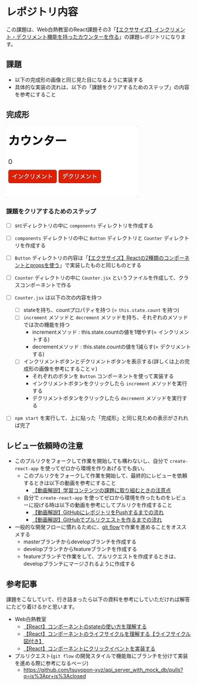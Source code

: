 # レポジトリ内容

この課題は、Web白熱教室のReact課題その3「[【エクササイズ】インクリメント・デクリメント機能を持ったカウンターを作る](https://tsuyopon.xyz/learning-contents/web-dev/javascript/react/js-exercise-for-react-3/)」の課題レポジトリになります。

## 課題

- 以下の完成形の画像と同じ見た目になるように実装する
- 具体的な実装の流れは、以下の「課題をクリアするためのステップ」の内容を参考にすること

## 完成形

![](images_for_exercise/complete-js-exercise-for-react-3.gif)

### 課題をクリアするためのステップ

- [ ] srcディレクトリの中に `components` ディレクトリを作成する
- [ ] `components` ディレクトリの中に `Button` ディレクトリと `Counter` ディレクトリを作成する
- [ ] `Button` ディレクトリの内容は「[【エクササイズ】Reactの2種類のコンポーネントとpropsを使う](https://tsuyopon.xyz/learning-contents/web-dev/javascript/react/js-exercise-for-react-2/)」で実装したものと同じものとする
- [ ] `Counter` ディレクトリの中に `Counter.jsx` というファイルを作成して、クラスコンポーネントで作る
- [ ] `Counter.jsx` は以下の次の内容を持つ
    - [ ] stateを持ち、countプロパティを持つ (= `this.state.count` を持つ)
    - [ ] `increment` メソッドと `decrement` メソッドを持ち、それぞれのメソッドでは次の機能を持つ
        - incrementメソッド : this.state.countの値を1増やす(= インクリメントする)
        - decrementメソッド : this.state.countの値を1減らす(= デクリメントする)
    - [ ] インクリメントボタンとデクリメントボタンを表示する(詳しくは上の完成形の画像を参考にすることｖ)
        - それぞれのボタンを `Button` コンポーネントを使って実装する
        - インクリメントボタンをクリックしたら `increment` メソッドを実行する
        - デクリメントボタンをクリックしたら `decrement` メソッドを実行する
- [ ] `npm start` を実行して、上に貼った「完成形」と同じ見ための表示がされれば完了


## レビュー依頼時の注意

- このプルリクをフォークして作業を開始しても構わないし、自分で `create-react-app` を使ってゼロから環境を作りあげるでも良い。
    - このプルリクをフォークして作業を開始して、最終的にレビューを依頼するときは以下の動画を参考にすること
        - [【動画解説】学習コンテンツの課題に取り組むときの注意点](https://tsuyopon.xyz/learning-contents/github/when-you-try-the-excercise-of-learning-contents/)
    - 自分で `create-react-app` を使ってゼロから環境を作ったものをレビューに投げる時は以下の動画を参考にしてプルリクを作成すること
        - [【動画解説】GitHubにレポジトリをPushするまでの流れ](https://tsuyopon.xyz/learning-contents/github/how-to-push-a-local-repository-to-the-github/)
        - [【動画解説】GitHubでプルリクエストを作るまでの流れ](https://tsuyopon.xyz/learning-contents/github/how-to-create-a-pull-request-on-github/)
- 一般的な開発フローに慣れるために、[git flow](https://qiita.com/KosukeSone/items/514dd24828b485c69a05)で作業を進めることをオススメする
    - masterブランチからdevelopブランチを作成する
    - developブランチからfeatureブランチを作成する
    - featureブランチで作業をして、プルリクエストを作成するときは、developブランチにマージされるように作成する

## 参考記事

課題をこなしていて、行き詰まったら以下の資料を参考にしていただければ解答にたどり着けるかと思います。

- Web白熱教室
    - [【React】コンポーネントのstateの使い方を理解する](https://tsuyopon.xyz/learning-contents/web-dev/javascript/react/understand-and-how-to-use-the-state/)
    - [【React】コンポーネントのライフサイクルを理解する【ライフサイクル図付き】](https://tsuyopon.xyz/learning-contents/web-dev/javascript/react/understand-the-lifecycle-of-components/)
    - [【React】コンポーネントにクリックイベントを実装する](https://tsuyopon.xyz/learning-contents/web-dev/javascript/react/how-to-handle-click-events/)
- プルリクエスト(`git flow` の開発スタイルで機能毎にブランチを分けて実装を進める際に参考になるページ)
    - https://github.com/tsuyopon-xyz/api_server_with_mock_db/pulls?q=is%3Apr+is%3Aclosed
